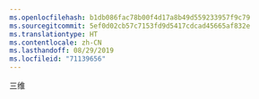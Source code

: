 ```yaml
---
ms.openlocfilehash: b1db086fac78b00f4d17a8b49d559233957f9c79
ms.sourcegitcommit: 5ef0d02cb57c7153fd9d5417cdcad45665af832e
ms.translationtype: HT
ms.contentlocale: zh-CN
ms.lasthandoff: 08/29/2019
ms.locfileid: "71139656"
---
```

三维